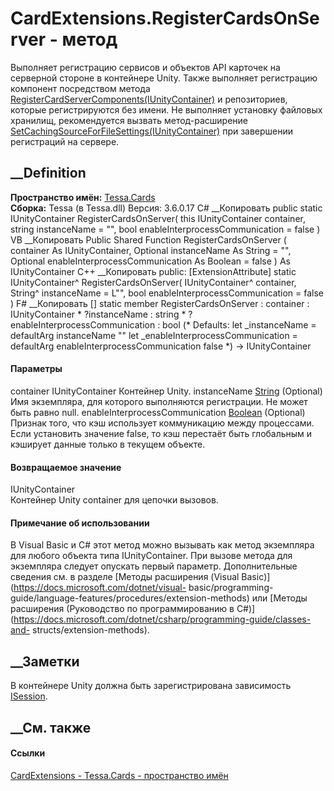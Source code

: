 # CardExtensions.RegisterCardsOnServer - метод
Выполняет регистрацию сервисов и объектов API карточек на серверной стороне в
контейнере Unity. Также выполняет регистрацию компонент посредством метода
[RegisterCardServerComponents(IUnityContainer)](M_Tessa_Cards_CardExtensions_RegisterCardServerComponents.htm)
и репозиториев, которые регистрируются без имени. Не выполняет установку
файловых хранилищ, рекомендуется вызвать метод-расширение
[SetCachingSourceForFileSettings(IUnityContainer)](M_Tessa_Cards_CardExtensions_SetCachingSourceForFileSettings.htm)
при завершении регистраций на сервере.
## __Definition
 **Пространство имён:** [Tessa.Cards](N_Tessa_Cards.htm)  
 **Сборка:** Tessa (в Tessa.dll) Версия: 3.6.0.17
C# __Копировать
     public static IUnityContainer RegisterCardsOnServer(
    	this IUnityContainer container,
    	string instanceName = "",
    	bool enableInterprocessCommunication = false
    )
VB __Копировать
    <ExtensionAttribute>
    Public Shared Function RegisterCardsOnServer ( 
    	container As IUnityContainer,
    	Optional instanceName As String = "",
    	Optional enableInterprocessCommunication As Boolean = false
    ) As IUnityContainer
C++ __Копировать
     public:
    [ExtensionAttribute]
    static IUnityContainer^ RegisterCardsOnServer(
    	IUnityContainer^ container, 
    	String^ instanceName = L"", 
    	bool enableInterprocessCommunication = false
    )
F# __Копировать
     [<ExtensionAttribute>]
    static member RegisterCardsOnServer : 
            container : IUnityContainer * 
            ?instanceName : string * 
            ?enableInterprocessCommunication : bool 
    (* Defaults:
            let _instanceName = defaultArg instanceName ""
            let _enableInterprocessCommunication = defaultArg enableInterprocessCommunication false
    *)
    -> IUnityContainer 
#### Параметры
container IUnityContainer
    Контейнер Unity.
instanceName [String](https://learn.microsoft.com/dotnet/api/system.string)
(Optional)
     Имя экземпляра, для которого выполняются регистрации. Не может быть равно null. 
enableInterprocessCommunication
[Boolean](https://learn.microsoft.com/dotnet/api/system.boolean) (Optional)
     Признак того, что кэш использует коммуникацию между процессами. Если установить значение false, то кэш перестаёт быть глобальным и кэширует данные только в текущем объекте. 
#### Возвращаемое значение
IUnityContainer  
Контейнер Unity container для цепочки вызовов.
#### Примечание об использовании
В Visual Basic и C# этот метод можно вызывать как метод экземпляра для любого
объекта типа IUnityContainer. При вызове метода для экземпляра следует
опускать первый параметр. Дополнительные сведения см. в разделе [Методы
расширения (Visual Basic)](https://docs.microsoft.com/dotnet/visual-
basic/programming-guide/language-features/procedures/extension-methods) или
[Методы расширения (Руководство по программированию в
C#)](https://docs.microsoft.com/dotnet/csharp/programming-guide/classes-and-
structs/extension-methods).
##  __Заметки
В контейнере Unity должна быть зарегистрирована зависимость
[ISession](T_Tessa_Platform_Runtime_ISession.htm).
## __См. также
#### Ссылки
[CardExtensions - ](T_Tessa_Cards_CardExtensions.htm)
[Tessa.Cards - пространство имён](N_Tessa_Cards.htm)
